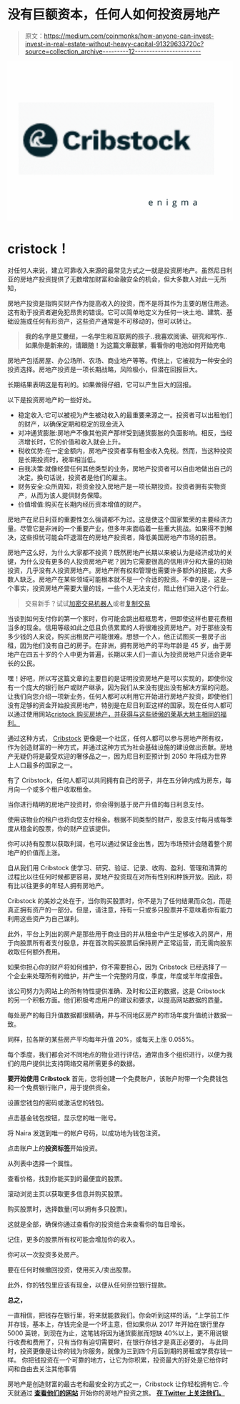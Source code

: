 # 没有巨额资本，任何人如何投资房地产

> 原文：<https://medium.com/coinmonks/how-anyone-can-invest-invest-in-real-estate-without-heavy-capital-91329633720c?source=collection_archive---------12----------------------->

![](img/1b49fc87746b2b0dfd5c25baf74c3dbe.png)

# **cristock！**

对任何人来说，建立可靠收入来源的最常见方式之一就是投资房地产。虽然尼日利亚的房地产投资提供了无数增加财富和金融安全的机会，但大多数人对此一无所知，

房地产投资是指购买财产作为提高收入的投资，而不是将其作为主要的居住用途。这有助于投资者避免犯昂贵的错误。它可以简单地定义为任何一块土地、建筑、基础设施或任何有形资产，这些资产通常是不可移动的，但可以转让。

> **我的名字是艾曼纽，一名学生和互联网的孩子..我喜欢阅读、研究和写作..如果你是新来的，请跟随！为这篇文章鼓掌，看看你的电池如何开始充电**

房地产包括房屋、办公场所、农场、商业地产等等。传统上，它被视为一种安全的投资选择。房地产投资是一项长期战略，风险极小，但潜在回报巨大。

长期结果表明这是有利的。如果做得仔细，它可以产生巨大的回报。

以下是投资房地产的一些好处。

*   稳定收入:它可以被视为产生被动收入的最重要来源之一。投资者可以出租他们的财产，以确保定期和稳定的现金流入
*   对冲通货膨胀:房地产不像其他资产那样受到通货膨胀的负面影响。相反，当经济增长时，它的价值和收入就会上升。
*   税收优势:在一定金额内，房地产投资者享有租金收入免税。然而，当这种投资是长期投资时，税率相当低。
*   自我决策:就像经营任何其他类型的业务，房地产投资者可以自由地做出自己的决定。换句话说，投资者是他们的雇主。
*   财务安全:众所周知，将资金投入房地产是一项长期投资。投资者拥有实物资产，从而为该人提供财务保障。
*   价值增值:购买在长期内经历资本增值的财产。

房地产在尼日利亚的重要性怎么强调都不为过。这是使这个国家繁荣的主要经济力量。尽管它是非洲的一个重要产业，但多年来面临着一些重大挑战。如果得不到解决，这些担忧可能会吓退潜在的房地产投资者，降低美国房地产市场的前景。

房地产这么好，为什么大家都不投资？既然房地产长期以来被认为是经济成功的关键，为什么没有更多的人投资房地产呢？因为它需要很高的信用评分和大量的初始投资，几乎没有人投资房地产。房地产所有权和管理也需要许多额外的技能，大多数人缺乏。房地产在某些领域可能根本就不是一个合适的投资。不幸的是，这是一个事实，投资房地产需要大量的钱，一些个人无法支付，阻止他们进入这个行业。

> 交易新手？试试[加密交易机器人](/coinmonks/crypto-trading-bot-c2ffce8acb2a)或者[复制交易](/coinmonks/top-10-crypto-copy-trading-platforms-for-beginners-d0c37c7d698c)

当谈到如何支付你的第一个家时，你可能会跳出框框思考，但即使这样也要花费相当多的现金。信用等级如此之低且负债累累的人将很难投资房地产。对于那些没有多少钱的人来说，购买出租房产可能很难。想想一个人，他正试图买一套房子出租，因为他们没有自己的房子。在非洲，拥有房地产的平均年龄是 45 岁，由于房地产在四五十岁的个人中更为普遍，长期以来人们一直认为投资房地产只适合更年长的公民。

嘿！好吧，所以写这篇文章的主要目的是证明投资房地产是可以实现的，即使你没有一个庞大的银行账户或财产继承，因为我们从来没有提出没有解决方案的问题。让我们向您介绍一项新业务，任何人都可以利用它开始进行房地产投资，即使他们没有足够的资金开始投资房地产，特别是在尼日利亚这样的国家。现在任何人都可以通过使用网站[cristock 购买房地产，并获得与这些骄傲的莱基大地主相同的福利。](https://www.cribstock.com?referrer=enigma78)

通过这种方式， [Cribstock](https://www.cribstock.com?referrer=enigma78) 更像是一个社区，任何人都可以参与房地产所有权，作为创造财富的一种方式，并通过这种方式为社会基础设施的建设做出贡献。房地产无疑仍将是最受欢迎的奢侈品之一，因为尼日利亚预计到 2050 年将成为世界上人口最多的国家之一。

有了 Cribstock，任何人都可以共同拥有自己的房子，并在五分钟内成为房东，每月向一个或多个租户收取租金。

当你进行精明的房地产投资时，你会得到基于房产升值的每日利息支付。

使用该物业的租户也将向您支付租金。根据不同类型的财产，股息支付每月或每季度从租金的股票，你的财产应该提供。

你可以持有股票以获取利润，也可以通过保证金出售，因为市场预计会随着整个房地产的价值而上涨。

自从我们用 Cribstock 使学习、研究、验证、记录、收购、盈利、管理和清算的过程比以往任何时候都更容易，房地产投资现在对所有性别和种族开放。因此，将有比以往更多的年轻人拥有房地产。

Cribstock 的美妙之处在于，当你购买股票时，你不是为了任何结果而众包，而是真正拥有资产的一部分。但是，请注意，持有一只或多只股票并不意味着你有能力利用这些资产为自己谋利。

此外，平台上列出的房产是那些用于商业目的并从租金中产生足够收入的房产，用于向股票所有者支付股息，并在首次购买股票后保持房产正常运营，而无需向股东收取任何额外费用。

如果你担心你的财产将如何维护，你不需要担心，因为 Cribstock 已经选择了一个企业来处理所有的维护，并产生一个完整的月度，季度，年度或半年度报告。

该公司努力为网站上的所有特性提供准确、及时和公正的数据，这是 Cribstock 的另一个积极方面。他们积极考虑用户的建议和要求，以提高网站数据的质量。

每处房产的每日升值数据都很精确，并与不同地区房产的市场年度升值统计数据一致。

同样，拉各斯的某些房产平均每年升值 20%，或每天上涨 0.055%。

每个季度，我们都会对不同地点的物业进行评估，通常由多个组织进行，以便为我们的用户提供比支持网络交易所需更多的数据。

**要开始使用 Cribstock**
首先，您将创建一个免费账户，该账户附带一个免费钱包和一个免费银行账户，用于提供资金。

设置您钱包的密码或激活您的钱包。

点击基金钱包按钮，显示您的唯一账号。

将 Naira 发送到唯一的帐户号码，以成功地为钱包注资。

点击账户上的**投资标签**开始投资。

从列表中选择一个属性。

查看价格，找到你能买到的最便宜的股票。

滚动浏览主页以获取更多信息并购买股票。

购买股票时，选择数量(可以拥有多只股票)。

这就是全部，确保你通过查看你的投资组合来查看你的每日增长。

记住，更多的股票所有权可能会增加你的收入。

你可以一次投资多处房产。

要在任何时候撤回投资，使用买入/卖出股票。

此外，你的钱包里应该有现金，以便从任何奈拉银行提款。

**总之，**

一直相信，把钱存在银行里，将来就能救我们。你会听到这样的话，“上学前工作并存钱，基本上，存钱完全是一个坏主意，但如果你从 2017 年开始在银行里存 5000 英镑，到现在为止，这笔钱将因为通货膨胀而短缺 40%以上，更不用说银行收费和费用了，只有当你有迫切需要时，在银行存钱才是真正必要的， 与此同时，投资更像是让你的钱为你服务，就像为三到四个月后到期的房租或学费存钱一样。 你把钱投资在一个可靠的地方，让它为你积累，投资最大的好处是它给你时间和自由去关注其他事情

房地产是创造财富的最古老和最安全的方式之一，Cribstock 让你轻松拥有它..今天就通过 [**查看他们的网站**](https://www.cribstock.com?referrer=enigma78) 开始你的房地产投资之旅。
[**在 Twitter 上关注他们。**](https://twitter.com/cribstocks)